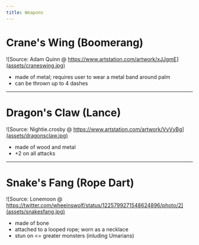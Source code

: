 ```yaml
---
title: Weapons
---
```


# Crane's Wing (Boomerang)
![Source: Adam Quinn @ https://www.artstation.com/artwork/xJJgmE](assets/craneswing.jpg)
- made of metal; requires user to wear a metal band around palm
- can be thrown up to 4 dashes

---

# Dragon's Claw (Lance)
![Source: Nightie.crosby @ https://www.artstation.com/artwork/VyVyBg](assets/dragonsclaw.jpg)
- made of wood and metal
- +2 on all attacks

---

# Snake's Fang (Rope Dart)
![Source: Lonemoon @ https://twitter.com/wheeinswolf/status/1225799271548624896/photo/2](assets/snakesfang.jpg)
- made of bone
- attached to a looped rope; worn as a necklace 
- stun on <= greater monsters (inluding Umarians)


